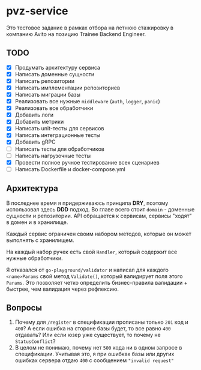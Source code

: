 # pvz-service

Это тестовое задание в рамках отбора на летнюю стажировку в компанию Avito на позицию Trainee Backend Engineer.

## TODO

- [x] Продумать архитектуру сервиса
- [x] Написать доменные сущности
- [x] Написать репозитории
- [x] Написать имплементации репозиториев
- [x] Написать миграции базы
- [x] Реализовать все нужные `middleware` (`auth`, `logger`, `panic`)
- [x] Реализовать все обработчики
- [x] Добавить логи
- [x] Добавить метрики
- [x] Написать unit-тесты для сервисов
- [x] Написать интеграционные тесты
- [x] Добавить gRPC
- [ ] Написать тесты для обработчиков
- [ ] Написать нагрузочные тесты
- [x] Провести полное ручное тестирование всех сценариев
- [ ] Написать Dockerfile и docker-compose.yml

## Архитектура

В последнее время я придерживаюсь принципа **DRY**, поэтому использовал здесь **DDD** подход. Во главе всего стоит `domain` - доменные сущности и репозитории. API обращается к сервисам, сервисы "ходят" в домен и в хранилище.

Каждый сервис ограничен своим набором методов, которые он может выполнять с хранилищем.

На каждый набор ручек есть свой `Handler`, который содержит все нужные обработчики.

Я отказался от `go-playground/validator` и написал для каждого `<name>Params` свой метод `Validate()`, который валидирует поля этого `Params`. Это позволяет четко определить бизнес-правила валидации + быстрее, чем валидация через рефлексию. 

## Вопросы

1. Почему для `/register` в спецификации прописаны только `201` код и `400`? А если ошибка на стороне базы будет, то все равно `400` отдавать? Или если юзер уже существует, то почему не `StatusConflict`?
2. В целом не понимаю, почему нет `500` кода ни в одном запросе в спецификации. Учитывая это, я при ошибках базы или других ошибках сервера отдаю `400` с сообщением `"invalid request"`